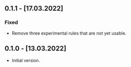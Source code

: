 ## 0.1.1 - [17.03.2022]

### Fixed

- Remove three experimental rules that are not yet usable.


## 0.1.0 - [13.03.2022]

- Initial version.
